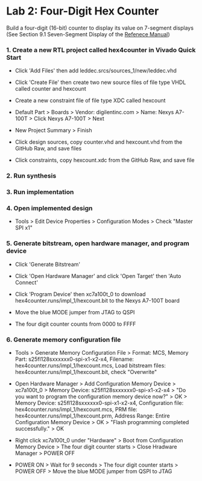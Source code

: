 # Lab 2: Four-Digit Hex Counter

Build a four-digit (16-bit) counter to display its value on 7-segment displays (See Section 9.1 Seven-Segment Display of the [Refenece Manual](https://reference.digilentinc.com/_media/reference/programmable-logic/nexys-a7/nexys-a7_rm.pdf))

### 1. Create a new RTL project called hex4counter in Vivado Quick Start

* Click 'Add Files' then add leddec.srcs/sources_1/new/leddec.vhd

* Click 'Create File' then create two new source files of file type VHDL called counter and hexcount

* Create a new constraint file of file type XDC called hexcount

* Default Part > Boards > Vendor: digilentinc.com > Name: Nexys A7-100T > Click Nexys A7-100T > Next

* New Project Summary > Finish

* Click design sources, copy counter.vhd and hexcount.vhd from the GitHub Raw, and save files

* Click constraints, copy hexcount.xdc from the GitHub Raw, and save file

### 2. Run synthesis

### 3. Run implementation

### 4. Open implemented design

* Tools > Edit Device Properties > Configuration Modes > Check "Master SPI x1"

### 5. Generate bitstream, open hardware manager, and program device

* Click 'Generate Bitstream'

* Click 'Open Hardware Manager' and click 'Open Target' then 'Auto Connect'

* Click 'Program Device' then xc7a100t_0 to download hex4counter.runs/impl_1/hexcount.bit to the Nexys A7-100T board

* Move the blue MODE jumper from JTAG to QSPI

* The four digit counter counts from 0000 to FFFF

### 6. Generate memory configuration file

* Tools > Generate Memory Configuration File > Format: MCS, Memory Part: s25fl128sxxxxxx0-spi-x1-x2-x4, Filename: hex4counter.runs/impl_1/hexcount.mcs, Load bitstream files: hex4counter.runs/impl_1/hexcount.bit, check "Overwrite"

* Open Hardware Manager > Add Configuration Memory Device > xc7a100t_0 > Memory Device: s25fl128sxxxxxx0-spi-x1-x2-x4 > "Do you want to program the configuration memory device now?" > OK > Memory Device: s25fl128sxxxxxx0-spi-x1-x2-x4, Configuration file: hex4counter.runs/impl_1/hexcount.mcs, PRM file: hex4counter.runs/impl_1/hexcount.prm, Address Range: Entire Configuration Memory Device > OK > "Flash programming completed successfully." > OK

* Right click xc7a100t_0 under "Hardware" > Boot from Configuration Memory Device > The four digit counter starts > Close Hradware Manager > POWER OFF

* POWER ON > Wait for 9 seconds > The four digit counter starts > POWER OFF > Move the blue MODE jumper from QSPI to JTAG
